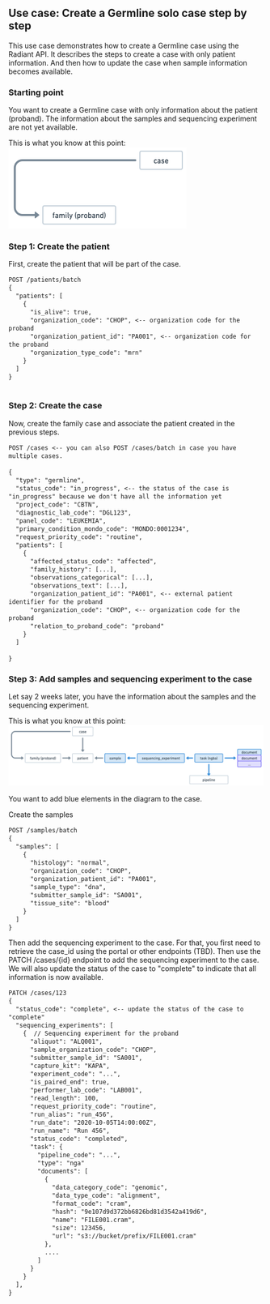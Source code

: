 ## Use case: Create a Germline solo case step by step

This use case demonstrates how to create a Germline case using the Radiant API.
It describes the steps to create a case with only patient information. And then how to update the case when sample information becomes available.

### Starting point
You want to create a Germline case with only information about the patient (proband).
The information about the samples and sequencing experiment are not yet available.

This is what you know at this point:
![img/incomplete_solo.png](img/incomplete_solo.png)


### Step 1: Create the patient
First, create the patient that will be part of the case.
```
POST /patients/batch
{
  "patients": [
    {
      "is_alive": true,
      "organization_code": "CHOP", <-- organization code for the proband
      "organization_patient_id": "PA001", <-- organization code for the proband
      "organization_type_code": "mrn"
    }
  ]
}
  
```

### Step 2: Create the case
Now, create the family case and associate the patient created in the previous steps.
```
POST /cases <-- you can also POST /cases/batch in case you have multiple cases. 

{
  "type": "germline",
  "status_code": "in_progress", <-- the status of the case is "in_progress" because we don't have all the information yet
  "project_code": "CBTN",
  "diagnostic_lab_code": "DGL123",
  "panel_code": "LEUKEMIA",
  "primary_condition_mondo_code": "MONDO:0001234",  
  "request_priority_code": "routine",  
  "patients": [
    {
      "affected_status_code": "affected",
      "family_history": [...],
      "observations_categorical": [...],
      "observations_text": [...],
      "organization_patient_id": "PA001", <-- external patient identifier for the proband
      "organization_code": "CHOP", <-- organization code for the proband
      "relation_to_proband_code": "proband"
    }
  ]

}
```

### Step 3: Add samples and sequencing experiment to the case
Let say 2 weeks later, you have the information about the samples and the sequencing experiment.

This is what you know at this point:
![img/complete_solo.png](img/complete_solo.png)

You want to add blue elements in the diagram to the case.

Create the samples 
```
POST /samples/batch
{
  "samples": [
    {
      "histology": "normal",
      "organization_code": "CHOP",
      "organization_patient_id": "PA001",
      "sample_type": "dna",
      "submitter_sample_id": "SA001",
      "tissue_site": "blood"
    }      
  ]
} 
```

Then add the sequencing experiment to the case. For that, you first need to retrieve the case_id using the portal or other endpoints (TBD).
Then use the PATCH /cases/{id} endpoint to add the sequencing experiment to the case. We will also update the status of the case to "complete" to indicate that all information is now available.
```
PATCH /cases/123
{
  "status_code": "complete", <-- update the status of the case to "complete"
  "sequencing_experiments": [
    {  // Sequencing experiment for the proband
      "aliquot": "ALQ001",
      "sample_organization_code": "CHOP",
      "submitter_sample_id": "SA001",
      "capture_kit": "KAPA",
      "experiment_code": "...",
      "is_paired_end": true,
      "performer_lab_code": "LAB001",
      "read_length": 100,
      "request_priority_code": "routine",
      "run_alias": "run_456",
      "run_date": "2020-10-05T14:00:00Z",
      "run_name": "Run 456",
      "status_code": "completed",
      "task": {
        "pipeline_code": "...",
        "type": "nga"
        "documents": [
          {
            "data_category_code": "genomic",
            "data_type_code": "alignment",
            "format_code": "cram",
            "hash": "9e107d9d372bb6826bd81d3542a419d6",
            "name": "FILE001.cram",
            "size": 123456,
            "url": "s3://bucket/prefix/FILE001.cram"
          },
          ....
        ]
      }
    } 
  ],
}
```
